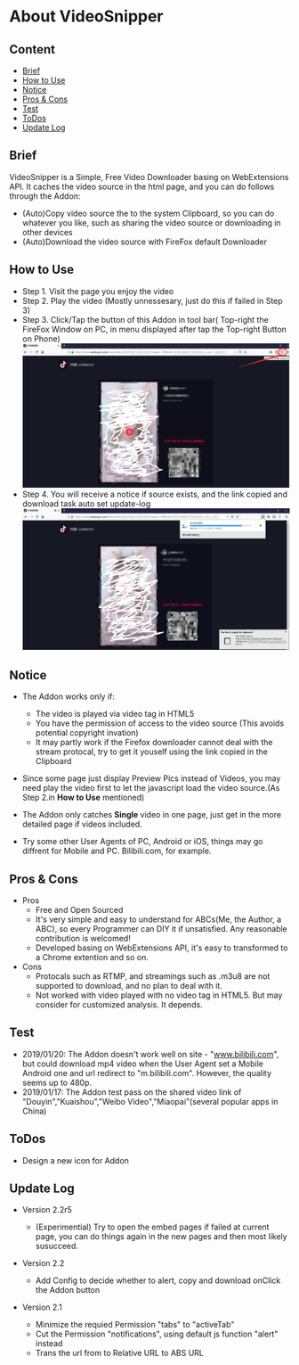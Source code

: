 # About VideoSnipper
## Content

* [Brief](#brief)
* [How to Use](#how-to-use)
* [Notice](#notice)
* [Pros & Cons](#pros--cons )
* [Test](#test)
* [ToDos](#ToDos)
* [Update Log](#update-log)

## Brief
VideoSnipper is a Simple, Free Video Downloader basing on WebExtensions API. It caches the video source in the html page, and you can do follows through the Addon:  
* (Auto)Copy video source the to the system Clipboard, so you can do whatever you like, such as sharing the video source or downloading in other devices
* (Auto)Download the video source with FireFox default Downloader

## How to Use
* Step 1. Visit the page you enjoy the video
* Step 2. Play the video (Mostly unnessesary, just do this if failed in Step 3)  
* Step 3. Click/Tap the button of this Addon in tool bar( Top-right the FireFox Window on PC, in menu displayed after tap the Top-right Button on Phone)
![run](https://raw.githubusercontent.com/nICEnnnnnnnLee/VideoSnipper/master/pics/1.png)
* Step 4. You will receive a notice if source exists, and the link copied and download task auto set update-log
![result](https://raw.githubusercontent.com/nICEnnnnnnnLee/VideoSnipper/master/pics/2.png)

## Notice
* The Addon works only if: 
    * The video is played via video tag in HTML5
    * You have the permission of access to the video source (This avoids potential copyright invation)
    * It may partly work if the Firefox downloader cannot deal with the stream protocal, try to get it youself using the link copied in the Clipboard

* Since some page just display Preview Pics instead of Videos, you may need play the video first to let the javascript load the video source.(As Step 2.in **How to Use** mentioned) 
* The Addon only catches **Single** video in one page, just get in the more detailed page if videos included.
* Try some other User Agents of PC, Android or iOS, things may go diffrent for Mobile and PC. Bilibili.com, for example.

## Pros & Cons 
* Pros
    * Free and Open Sourced
    * It's very simple and easy to understand for ABCs(Me, the Author, a ABC), so every Programmer can DIY it if unsatisfied. Any reasonable contribution is welcomed!  
    * Developed basing on WebExtensions API, it's easy to transformed to a Chrome extention and so on.
* Cons
    * Protocals such as RTMP, and streamings such as .m3u8 are not supported to download, and no plan to deal with it.
    * Not worked with video played with no video tag in HTML5. But may consider for customized analysis. It depends.

## Test
* 2019/01/20: The Addon doesn't work well on site - "www.bilibili.com", but could download mp4 video when the User Agent set a Mobile Android one and url redirect to "m.bilibili.com". However, the quality seems up to 480p.
* 2019/01/17: The Addon test pass on the shared video link of "Douyin","Kuaishou","Weibo Video","Miaopai"(several popular apps in China)

## ToDos  
* Design a new icon for Addon

## Update Log
* Version 2.2r5
    * (Experimential) Try to open the embed pages if failed at current page, you can do things again in the new pages and then most likely susucceed.
    
* Version 2.2
    * Add Config to decide whether to alert, copy and download onClick the Addon button

* Version 2.1
    * Minimize the requied Permission "tabs" to "activeTab"
    * Cut the Permission "notifications", using default js function "alert" instead
    * Trans the url from to Relative URL to ABS URL